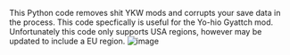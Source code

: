This Python code removes shit YKW mods and corrupts
your save data in the process. This code specfically
is useful for the Yo-hio Gyattch mod. Unfortunately
this code only supports USA regions, however may be
updated to include a EU region. 
![image](https://github.com/JaffaCat/YKW_Mod_Remover/assets/134164477/476116d3-1f9b-420a-b5c0-e3d5c3b01d8d)
